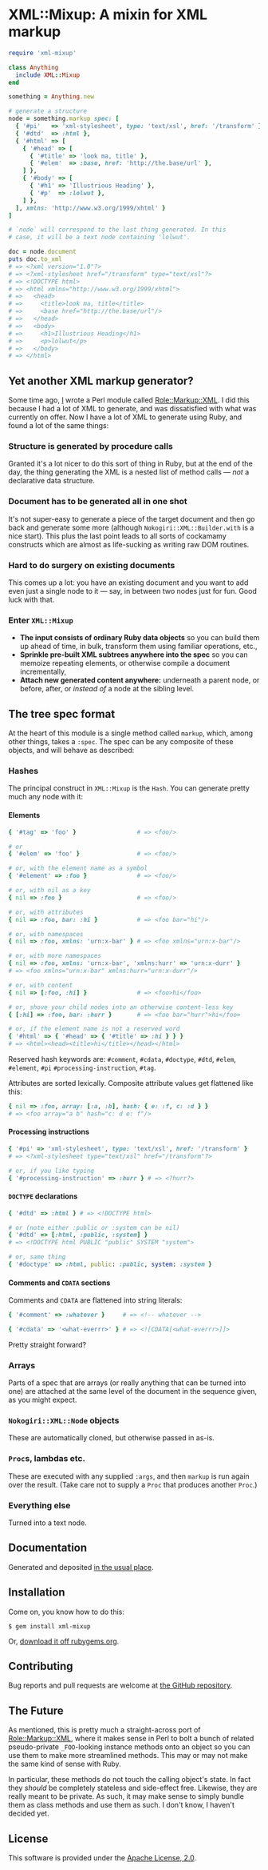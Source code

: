 # XML::Mixup: A mixin for XML markup

```ruby
require 'xml-mixup'

class Anything
  include XML::Mixup
end

something = Anything.new

# generate a structure
node = something.markup spec: [
  { '#pi'   => 'xml-stylesheet', type: 'text/xsl', href: '/transform' },
  { '#dtd'  => :html },
  { '#html' => [
    { '#head' => [
      { '#title' => 'look ma, title' },
      { '#elem'  => :base, href: 'http://the.base/url' },
    ] },
    { '#body' => [
      { '#h1' => 'Illustrious Heading' },
      { '#p'  => :lolwut },
    ] },
  ], xmlns: 'http://www.w3.org/1999/xhtml' }
]

# `node` will correspond to the last thing generated. In this
# case, it will be a text node containing 'lolwut'.

doc = node.document
puts doc.to_xml
# => <?xml version="1.0"?>
# => <?xml-stylesheet href="/transform" type="text/xsl"?>
# => <!DOCTYPE html>
# => <html xmlns="http://www.w3.org/1999/xhtml">
# =>   <head>
# =>     <title>look ma, title</title>
# =>     <base href="http://the.base/url"/>
# =>   </head>
# =>   <body>
# =>     <h1>Illustrious Heading</h1>
# =>     <p>lolwut</p>
# =>   </body>
# => </html>
```

## Yet another XML markup generator?

Some time ago, [I](https://doriantaylor.com/) wrote a Perl module called
[Role::Markup::XML](https://metacpan.org/pod/Role::Markup::XML). I did this
because I had a lot of XML to generate, and was dissatisfied with what
was currently on offer. Now I have a lot of XML to generate using
Ruby, and found a lot of the same things:

### Structure is generated by procedure calls

Granted it's a lot nicer to do this sort of thing in Ruby, but at the
end of the day, the thing generating the XML is a nested list of
method calls — _not_ a declarative data structure.

### Document has to be generated all in one shot

It's not super-easy to generate a piece of the target document and
then go back and generate some more (although
`Nokogiri::XML::Builder.with` is a nice start). This plus the last
point leads to all sorts of cockamamy constructs which are almost as
life-sucking as writing raw DOM routines.

### Hard to do surgery on existing documents

This comes up a lot: you have an existing document and you want to add
even just a single node to it — say, in between two nodes just for
fun. Good luck with that.

### Enter `XML::Mixup`

* __The input consists of ordinary Ruby data objects__ so you can
  build them up ahead of time, in bulk, transform them using familiar
  operations, etc.,
* __Sprinkle pre-built XML subtrees anywhere into the spec__ so you
  can memoize repeating elements, or otherwise compile a document
  incrementally,
* __Attach new generated content anywhere:__ underneath a parent node,
  or before, after, or _instead of_ a node at the sibling level.

## The tree spec format

At the heart of this module is a single method called `markup`, which,
among other things, takes a `:spec`. The spec can be any composite of
these objects, and will behave as described:

### Hashes

The principal construct in `XML::Mixup` is the `Hash`. You can
generate pretty much any node with it:

#### Elements

```ruby
{ '#tag' => 'foo' }                 # => <foo/>

# or
{ '#elem' => 'foo' }                # => <foo/>

# or, with the element name as a symbol
{ '#element' => :foo }              # => <foo/>

# or, with nil as a key
{ nil => :foo }                     # => <foo/>

# or, with attributes
{ nil => :foo, bar: :hi }           # => <foo bar="hi"/>

# or, with namespaces
{ nil => :foo, xmlns: 'urn:x-bar' } # => <foo xmlns="urn:x-bar"/>

# or, with more namespaces
{ nil => :foo, xmlns: 'urn:x-bar', 'xmlns:hurr' => 'urn:x-durr' }
# => <foo xmlns="urn:x-bar" xmlns:hurr="urn:x-durr"/>

# or, with content
{ nil => [:foo, :hi] }              # => <foo>hi</foo>

# or, shove your child nodes into an otherwise content-less key
{ [:hi] => :foo, bar: :hurr }       # => <foo bar="hurr">hi</foo>

# or, if the element name is not a reserved word
{ '#html' => { '#head' => { '#title' => :hi } } }
# => <html><head><title>hi</title></head></html>
```

Reserved hash keywords are: `#comment`, `#cdata`, `#doctype`, `#dtd`,
`#elem`, `#element`, `#pi` `#processing-instruction`, `#tag`.

Attributes are sorted lexically. Composite attribute values get
flattened like this:

```ruby
{ nil => :foo, array: [:a, :b], hash: { e: :f, c: :d } }
# => <foo array="a b" hash="c: d e: f"/>
```

#### Processing instructions

```ruby
{ '#pi' => 'xml-stylesheet', type: 'text/xsl', href: '/transform' }
# => <?xml-stylesheet type="text/xsl" href="/transform"?>

# or, if you like typing
{ '#processing-instruction' => :hurr } # => <?hurr?>
```

#### `DOCTYPE` declarations

```ruby
{ '#dtd' => :html } # => <!DOCTYPE html>

# or (note either :public or :system can be nil)
{ '#dtd' => [:html, :public, :system] }
# => <!DOCTYPE html PUBLIC "public" SYSTEM "system">

# or, same thing
{ '#doctype' => :html, public: :public, system: :system }
```

#### Comments and `CDATA` sections

Comments and `CDATA` are flattened into string literals:

```ruby
{ '#comment' => :whatever }     # => <!-- whatever -->

{ '#cdata' => '<what-everrr>' } # => <![CDATA[<what-everrr>]]>
```

Pretty straight forward?

### Arrays

Parts of a spec that are arrays (or really anything that can be turned
into one) are attached at the same level of the document in the
sequence given, as you might expect.

### `Nokogiri::XML::Node` objects

These are automatically cloned, but otherwise passed in as-is.

### `Proc`s, lambdas etc.

These are executed with any supplied `:args`, and then `markup` is run
again over the result. (Take care not to supply a `Proc` that produces
another `Proc`.)

### Everything else

Turned into a text node.

## Documentation

Generated and deposited
[in the usual place](http://www.rubydoc.info/gems/xml-mixup/).

## Installation

Come on, you know how to do this:

    $ gem install xml-mixup

Or, [download it off rubygems.org](https://rubygems.org/gems/xml-mixup).

## Contributing

Bug reports and pull requests are welcome at
[the GitHub repository](https://github.com/doriantaylor/rb-xml-mixup).

## The Future

As mentioned, this is pretty much a straight-across port
of [Role::Markup::XML](https://metacpan.org/pod/Role::Markup::XML),
where it makes sense in Perl to bolt a bunch of related pseudo-private
`_FOO`-looking instance methods onto an object so you can use them to
make more streamlined methods. This may or may not make the same kind
of sense with Ruby.

In particular, these methods do not touch the calling object's
state. In fact they _should_ be completely stateless and side-effect
free. Likewise, they are really meant to be private. As such, it may
make sense to simply bundle them as class methods and use them as
such. I don't know, I haven't decided yet.

## License

This software is provided under
the [Apache License, 2.0](https://www.apache.org/licenses/LICENSE-2.0).
